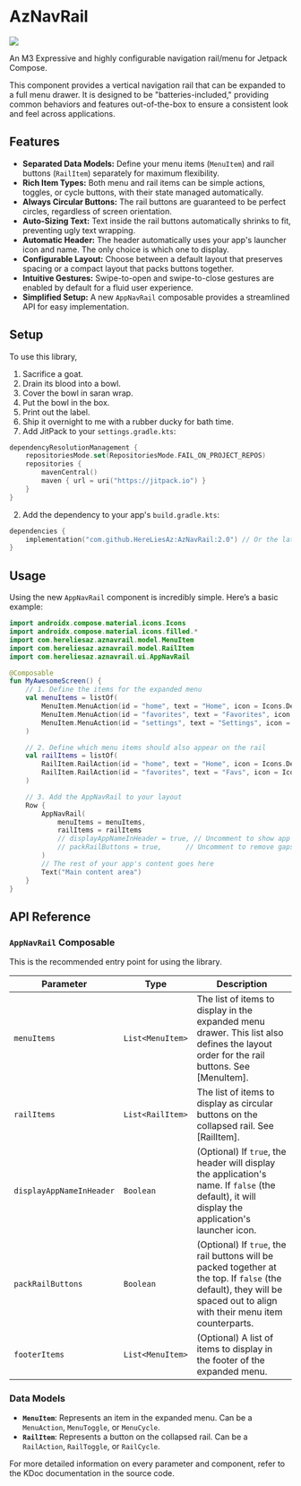 # AzNavRail

[![](https://jitpack.io/v/HereLiesAz/AzNavRail.svg)](https://jitpack.io/#HereLiesAz/AzNavRail)

An M3 Expressive and highly configurable navigation rail/menu for Jetpack Compose.

This component provides a vertical navigation rail that can be expanded to a full menu drawer. It is designed to be "batteries-included," providing common behaviors and features out-of-the-box to ensure a consistent look and feel across applications.

## Features

-   **Separated Data Models:** Define your menu items (`MenuItem`) and rail buttons (`RailItem`) separately for maximum flexibility.
-   **Rich Item Types:** Both menu and rail items can be simple actions, toggles, or cycle buttons, with their state managed automatically.
-   **Always Circular Buttons:** The rail buttons are guaranteed to be perfect circles, regardless of screen orientation.
-   **Auto-Sizing Text:** Text inside the rail buttons automatically shrinks to fit, preventing ugly text wrapping.
-   **Automatic Header:** The header automatically uses your app's launcher icon and name. The only choice is which one to display.
-   **Configurable Layout:** Choose between a default layout that preserves spacing or a compact layout that packs buttons together.
-   **Intuitive Gestures:** Swipe-to-open and swipe-to-close gestures are enabled by default for a fluid user experience.
-   **Simplified Setup:** A new `AppNavRail` composable provides a streamlined API for easy implementation.

## Setup

To use this library, 

1) Sacrifice a goat. 
2) Drain its blood into a bowl.
3) Cover the bowl in saran wrap.
4) Put the bowl in the box.
5) Print out the label.
6) Ship it overnight to me with a rubber ducky for bath time.
7) Add JitPack to your `settings.gradle.kts`:

```kotlin
dependencyResolutionManagement {
    repositoriesMode.set(RepositoriesMode.FAIL_ON_PROJECT_REPOS)
    repositories {
        mavenCentral()
        maven { url = uri("https://jitpack.io") }
    }
}
```

2.  Add the dependency to your app's `build.gradle.kts`:

```kotlin
dependencies {
    implementation("com.github.HereLiesAz:AzNavRail:2.0") // Or the latest version
}
```

## Usage

Using the new `AppNavRail` component is incredibly simple. Here’s a basic example:

```kotlin
import androidx.compose.material.icons.Icons
import androidx.compose.material.icons.filled.*
import com.hereliesaz.aznavrail.model.MenuItem
import com.hereliesaz.aznavrail.model.RailItem
import com.hereliesaz.aznavrail.ui.AppNavRail

@Composable
fun MyAwesomeScreen() {
    // 1. Define the items for the expanded menu
    val menuItems = listOf(
        MenuItem.MenuAction(id = "home", text = "Home", icon = Icons.Default.Home, onClick = { /* ... */ }),
        MenuItem.MenuAction(id = "favorites", text = "Favorites", icon = Icons.Default.Favorite, onClick = { /* ... */ }),
        MenuItem.MenuAction(id = "settings", text = "Settings", icon = Icons.Default.Settings, onClick = { /* ... */ })
    )

    // 2. Define which menu items should also appear on the rail
    val railItems = listOf(
        RailItem.RailAction(id = "home", text = "Home", icon = Icons.Default.Home, onClick = { /* ... */ }),
        RailItem.RailAction(id = "favorites", text = "Favs", icon = Icons.Default.Favorite, onClick = { /* ... */ })
    )

    // 3. Add the AppNavRail to your layout
    Row {
        AppNavRail(
            menuItems = menuItems,
            railItems = railItems
            // displayAppNameInHeader = true, // Uncomment to show app name instead of icon
            // packRailButtons = true,      // Uncomment to remove gaps between rail buttons
        )
        // The rest of your app's content goes here
        Text("Main content area")
    }
}
```

## API Reference

### `AppNavRail` Composable

This is the recommended entry point for using the library.

| Parameter                | Type                  | Description                                                                                                                                                             |
|--------------------------|-----------------------|-------------------------------------------------------------------------------------------------------------------------------------------------------------------------|
| `menuItems`              | `List<MenuItem>`      | The list of items to display in the expanded menu drawer. This list also defines the layout order for the rail buttons. See [MenuItem].                                     |
| `railItems`              | `List<RailItem>`      | The list of items to display as circular buttons on the collapsed rail. See [RailItem].                                                                                |
| `displayAppNameInHeader` | `Boolean`             | (Optional) If `true`, the header will display the application's name. If `false` (the default), it will display the application's launcher icon.                             |
| `packRailButtons`        | `Boolean`             | (Optional) If `true`, the rail buttons will be packed together at the top. If `false` (the default), they will be spaced out to align with their menu item counterparts. |
| `footerItems`            | `List<MenuItem>`      | (Optional) A list of items to display in the footer of the expanded menu.                                                                                               |

### Data Models

-   **`MenuItem`**: Represents an item in the expanded menu. Can be a `MenuAction`, `MenuToggle`, or `MenuCycle`.
-   **`RailItem`**: Represents a button on the collapsed rail. Can be a `RailAction`, `RailToggle`, or `RailCycle`.

For more detailed information on every parameter and component, refer to the KDoc documentation in the source code.
